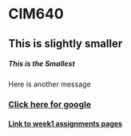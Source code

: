 # CIM640

## This is slightly smaller

##### This is the Smallest

Here is another message

### [Click here for google](http://www.google.com)

#### [Link to week1 assignments pages](https://github.com/mike007jd/CIM640/tree/master/Week1/readme.md)
